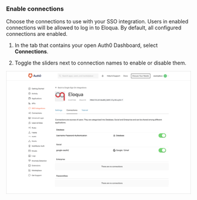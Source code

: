 ### Enable connections

Choose the connections to use with your SSO integration. Users in enabled connections will be allowed to log in to Eloqua. By default, all configured connections are enabled.

1. In the tab that contains your open Auth0 Dashboard, select **Connections**.

2. Toggle the sliders next to connection names to enable or disable them.

![Enable/Disable Connections](/media/articles/dashboard/sso-integrations/settings-connections-eloqua.png)